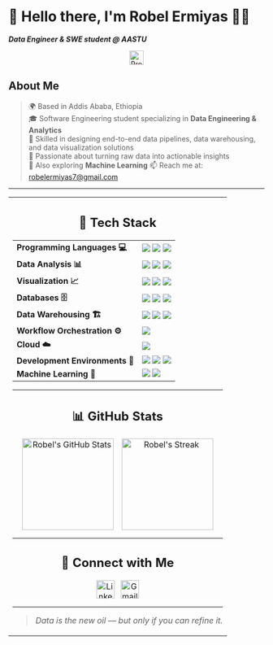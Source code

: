 # 👋 **Hello there, I'm Robel Ermiyas 👨‍💻**  
***Data Engineer & SWE student @ AASTU***

<!-- ![Profile Banner](https://user-images.githubusercontent.com/74038190/212749447-bfb7e725-6987-49d9-ae85-2015e3e7cc41.gif) -->

<div align="center" style="display: flex; gap: 24px; justify-content: center;">
  <img src="https://komarev.com/ghpvc/?username=RobelErmiyas" alt="Profile views" height="28" />
</div>

## About Me

> 🌍 Based in Addis Ababa, Ethiopia  
> 🎓 Software Engineering student specializing in **Data Engineering & Analytics**  
> 💼 Skilled in designing end-to-end data pipelines, data warehousing, and data visualization solutions  
> 🚀 Passionate about turning raw data into actionable insights  
> 🧠 Also exploring **Machine Learning** 
> 📫 Reach me at: [robelermiyas7@gmail.com](mailto:robelermiyas@gmail.com)

---

<table><tr><td align="center">

## 🚀 Tech Stack

<table>
  <tr>
    <td><b>Programming Languages 💻</b></td>
    <td>
      <img src="https://img.shields.io/badge/Python-3776AB?style=for-the-badge&logo=python&logoColor=white" />
      <img src="https://img.shields.io/badge/Java-007396?style=for-the-badge&logo=java&logoColor=white" />
      <img src="https://img.shields.io/badge/SQL-336791?style=for-the-badge&logo=postgresql&logoColor=white" />
    </td>
  </tr>

  <tr>
    <td><b>Data Analysis 📊</b></td>
    <td>
      <img src="https://img.shields.io/badge/Numpy-013243?style=for-the-badge&logo=numpy&logoColor=white" />
      <img src="https://img.shields.io/badge/Pandas-150458?style=for-the-badge&logo=pandas&logoColor=white" />
      <img src="https://img.shields.io/badge/PySpark-E25A1C?style=for-the-badge&logo=apache-spark&logoColor=white" />
    </td>
  </tr>

  <tr>
    <td><b>Visualization 📈</b></td>
    <td>
      <img src="https://img.shields.io/badge/Matplotlib-11557C?style=for-the-badge&logo=plotly&logoColor=white" />
      <img src="https://img.shields.io/badge/Seaborn-3795D2?style=for-the-badge&logo=python&logoColor=white" />
      <img src="https://img.shields.io/badge/Power%20BI-F2C811?style=for-the-badge&logo=power-bi&logoColor=black" />
    </td>
  </tr>

  <tr>
    <td><b>Databases 🗄️</b></td>
    <td>
      <img src="https://img.shields.io/badge/PostgreSQL-4169E1?style=for-the-badge&logo=postgresql&logoColor=white" />
      <img src="https://img.shields.io/badge/SQL%20Server-CC2927?style=for-the-badge&logo=microsoftsqlserver&logoColor=white" />
      <img src="https://img.shields.io/badge/MongoDB-47A248?style=for-the-badge&logo=mongodb&logoColor=white" />
    </td>
  </tr>

  <tr>
    <td><b>Data Warehousing 🏗️</b></td>
    <td>
      <img src="https://img.shields.io/badge/ETL%20%7C%20ELT-009688?style=for-the-badge" />
      <img src="https://img.shields.io/badge/Snowflake-29B5E8?style=for-the-badge&logo=snowflake&logoColor=white" />
      <img src="https://img.shields.io/badge/Amazon%20Redshift-8C4FFF?style=for-the-badge&logo=amazonredshift&logoColor=white" />
    </td>
  </tr>

  <tr>
    <td><b>Workflow Orchestration ⚙️</b></td>
    <td>
      <img src="https://img.shields.io/badge/Apache%20Airflow-017CEE?style=for-the-badge&logo=apache-airflow&logoColor=white" />
    </td>
  </tr>

  <tr>
    <td><b>Cloud ☁️</b></td>
    <td>
      <img src="https://img.shields.io/badge/AWS-FF9900?style=for-the-badge&logo=amazonaws&logoColor=white" />
    </td>
  </tr>

  <tr>
    <td><b>Development Environments 💼</b></td>
    <td>
      <img src="https://img.shields.io/badge/VS%20Code-0078D7?style=for-the-badge&logo=visualstudiocode&logoColor=white" />
      <img src="https://img.shields.io/badge/Databricks-FF3621?style=for-the-badge&logo=databricks&logoColor=white" />
      <img src="https://img.shields.io/badge/Google%20Colab-F9AB00?style=for-the-badge&logo=googlecolab&logoColor=white" />
    </td>
  </tr>

  <tr>
    <td><b>Machine Learning 🤖</b></td>
    <td>
      <img src="https://img.shields.io/badge/Supervised%20Learning-3C873A?style=for-the-badge" />
      <img src="https://img.shields.io/badge/Unsupervised%20Learning-2196F3?style=for-the-badge" />
    </td>
  </tr>
</table>

---

## 📊 GitHub Stats

<div align="center" style="display: flex; flex-wrap: wrap; gap: 16px; justify-content: center;">
  <img src="https://github-readme-stats.vercel.app/api?username=RobelErmiyas&theme=gotham&hide_border=false&include_all_commits=true&count_private=true&show_icons=true" alt="Robel's GitHub Stats" height="180" />
  <img src="https://github-readme-streak-stats.herokuapp.com/?user=RobelErmiyas&theme=gotham&hide_border=false" alt="Robel's Streak" height="180" />
</div>

---

## 🤝 Connect with Me

<div align="center" style="display: flex; gap: 12px; justify-content: center;">
  <a href="https://www.linkedin.com/in/robel-ermiyas/" target="_blank" rel="noopener noreferrer">
    <img src="https://img.shields.io/badge/LinkedIn-0077B5?style=for-the-badge&logo=linkedin&logoColor=white" alt="LinkedIn" height="36" />
  </a>
  <a href="mailto:robelermiyas7@gmail.com">
    <img src="https://img.shields.io/badge/Gmail-EA4335?style=for-the-badge&logo=gmail&logoColor=white" alt="Gmail" height="36" />
  </a>
</div>

---

> *Data is the new oil — but only if you can refine it.*
